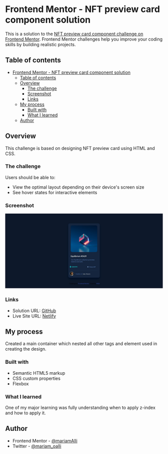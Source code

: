 # Frontend Mentor - NFT preview card component solution

This is a solution to the [NFT preview card component challenge on Frontend Mentor](https://www.frontendmentor.io/challenges/nft-preview-card-component-SbdUL_w0U). Frontend Mentor challenges help you improve your coding skills by building realistic projects. 

## Table of contents

- [Frontend Mentor - NFT preview card component solution](#frontend-mentor---nft-preview-card-component-solution)
  - [Table of contents](#table-of-contents)
  - [Overview](#overview)
    - [The challenge](#the-challenge)
    - [Screenshot](#screenshot)
    - [Links](#links)
  - [My process](#my-process)
    - [Built with](#built-with)
    - [What I learned](#what-i-learned)
  - [Author](#author)

## Overview
This challenge is based on designing NFT preview card using HTML and CSS.

### The challenge

Users should be able to:

- View the optimal layout depending on their device's screen size
- See hover states for interactive elements

### Screenshot

![FireShot](images/NFT%20preview%20card%20component.jpg)

### Links

- Solution URL: [GitHub](https://github.com/mariamALLI/nft-pre-card.git)
- Live Site URL: [Netlify](https://nft-pre-card.netlify.app/)

## My process
Created a main container which nested all other tags and element used in creating the design.

### Built with

- Semantic HTML5 markup
- CSS custom properties
- Flexbox


### What I learned

One of my major learning was fully understanding when to apply z-index and how to apply it.


## Author

- Frontend Mentor - [@mariamAlli](https://www.frontendmentor.io/profile/mariamAlii)
- Twitter - [@mariam_oalli](https://www.twitter.com/mariam_oalli)

